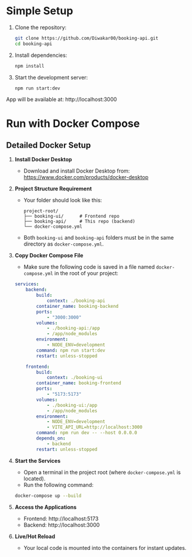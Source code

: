 
# Simple Setup

1. Clone the repository:
	 ```bash
	 git clone https://github.com/Diwakar00/booking-api.git
	 cd booking-api
	 ```

2. Install dependencies:
	 ```bash
	 npm install
	 ```

3. Start the development server:
	 ```bash
	 npm run start:dev
	 ```

App will be available at: http://localhost:3000

# Run with Docker Compose

## Detailed Docker Setup

1. **Install Docker Desktop**
	 - Download and install Docker Desktop from: https://www.docker.com/products/docker-desktop

2. **Project Structure Requirement**
	 - Your folder should look like this:
		 ```
		 project-root/
		 ├── booking-ui/      # Frontend repo
		 ├── booking-api/     # This repo (backend)
		 └── docker-compose.yml
		 ```
	 - Both `booking-ui` and `booking-api` folders must be in the same directory as `docker-compose.yml`.

3. **Copy Docker Compose File**
	 - Make sure the following code is saved in a file named `docker-compose.yml` in the root of your project:
	 ```yaml
	 services:
		 backend:
			 build:
				 context: ./booking-api
			 container_name: booking-backend
			 ports:
				 - "3000:3000"
			 volumes:
				 - ./booking-api:/app
				 - /app/node_modules
			 environment:
				 - NODE_ENV=development
			 command: npm run start:dev
			 restart: unless-stopped

		 frontend:
			 build:
				 context: ./booking-ui
			 container_name: booking-frontend
			 ports:
				 - "5173:5173"
			 volumes:
				 - ./booking-ui:/app
				 - /app/node_modules
			 environment:
				 - NODE_ENV=development
				 - VITE_API_URL=http://localhost:3000
			 command: npm run dev -- --host 0.0.0.0
			 depends_on:
				 - backend
			 restart: unless-stopped
	 ```

4. **Start the Services**
	 - Open a terminal in the project root (where `docker-compose.yml` is located).
	 - Run the following command:
	 ```bash
	 docker-compose up --build
	 ```

5. **Access the Applications**
	 - Frontend: http://localhost:5173
	 - Backend: http://localhost:3000

6. **Live/Hot Reload**
	 - Your local code is mounted into the containers for instant updates.
